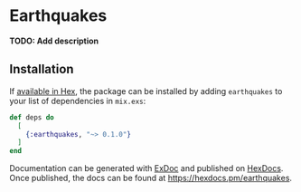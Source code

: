 # Earthquakes

**TODO: Add description**

## Installation

If [available in Hex](https://hex.pm/docs/publish), the package can be installed
by adding `earthquakes` to your list of dependencies in `mix.exs`:

```elixir
def deps do
  [
    {:earthquakes, "~> 0.1.0"}
  ]
end
```

Documentation can be generated with [ExDoc](https://github.com/elixir-lang/ex_doc)
and published on [HexDocs](https://hexdocs.pm). Once published, the docs can
be found at <https://hexdocs.pm/earthquakes>.

